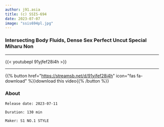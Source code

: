 ```yaml
---
author: j91.asia
title: (c) SSIS-694
date: 2023-07-07
image: "ssis694pl.jpg"
---
```


### Intersecting Body Fluids, Dense Sex Perfect Uncut Special Miharu Non
___

{{< youtubepl 91yjfef28i4h >}}
___

{{% button href="https://streamsb.net/d/91yjfef28i4h" icon="fas fa-download" %}}download this video{{% /button %}}
### About

`Release date: 2023-07-11`

`Duration: 130 min`

`Maker:	S1 NO.1 STYLE`